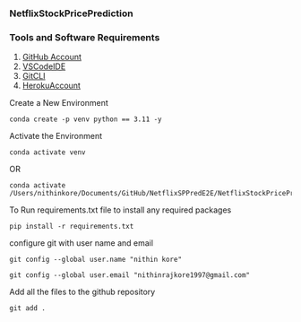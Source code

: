 ### NetflixStockPricePrediction

### Tools and Software Requirements

1. [GitHub Account](https://github.com)
2. [VSCodeIDE](https://code.visualstudio.com/)
3. [GitCLI](https://git-scm.com/book/en/v2/Getting-Started-About-Version-Control)
4. [HerokuAccount](https://heroku.com)

Create a New Environment 

```
conda create -p venv python == 3.11 -y
```

Activate the Environment

```
conda activate venv
```
OR
```
conda activate /Users/nithinkore/Documents/GitHub/NetflixSPPredE2E/NetflixStockPricePrediction/venv 
```

To Run requirements.txt file to install any required packages
```
pip install -r requirements.txt
```

configure git with user name and email
```
git config --global user.name "nithin kore"
```
```
git config --global user.email "nithinrajkore1997@gmail.com"
```
Add all the files to the github repository
```
git add .
```
